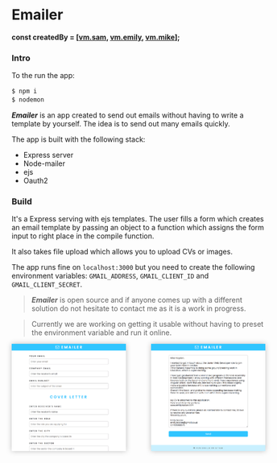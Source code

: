 # Emailer

**const createdBy = [[vm.sam](https://github.com/Domesjo), [vm.emily](https://github.com/eisacke), [vm.mike](https://github.com/mickyginger)];**

### Intro

To the run the app:

```bash
$ npm i
$ nodemon
```

***Emailer*** is an app created to send out emails without having to write a template by yourself. The idea is to send out many emails quickly.

The app is built with the following stack:

* Express server
* Node-mailer
* ejs
* Oauth2

### Build

It's a Express serving with ejs templates. The user fills a form which creates an email template by passing an object to a function which assigns the form input to right place in the compile function.

It also takes file upload which allows you to upload CVs or images.

The app runs fine on `localhost:3000` but you need to create the following environment variables: `GMAIL_ADDRESS`, `GMAIL_CLIENT_ID` and `GMAIL_CLIENT_SECRET`.

> ***Emailer*** is open source and if anyone comes up with a different solution do not hesitate to contact me as it is a work in progress.

> Currently we are working on getting it usable without having to preset the environment variable and run it online.

<img src="media/emailer1.png" style="box-shadow: 0px 0px 10px 0px rgba(0,0,0,0.25);float:left;width:45%">

<img src="media/emailer2.png" style="box-shadow: 0px 0px 10px 0px rgba(0,0,0,0.25);float:right;width:45%">
